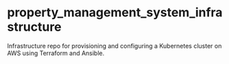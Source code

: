 # property_management_system_infrastructure
Infrastructure repo for provisioning and configuring a Kubernetes cluster on AWS using Terraform and Ansible. 
